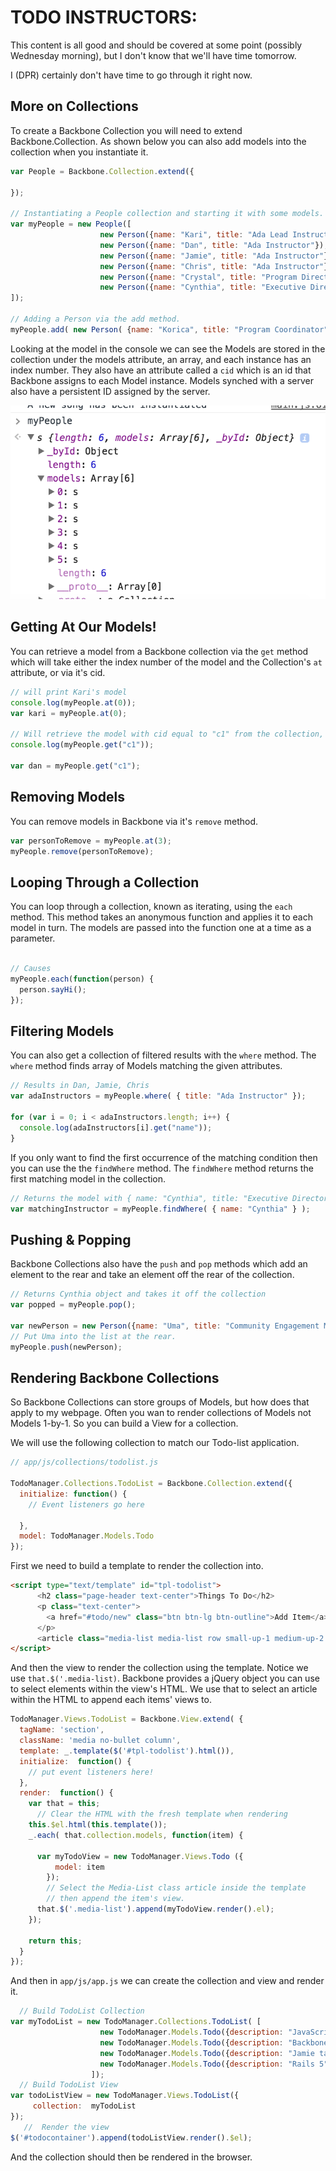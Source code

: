 # TODO INSTRUCTORS:
This content is all good and should be covered at some point (possibly Wednesday morning), but I don't know that we'll have time tomorrow.

I (DPR) certainly don't have time to go through it right now.

## More on Collections

To create a Backbone Collection you will need to extend Backbone.Collection.  As shown below you can also add models into the collection when you instantiate it.  

```javascript
var People = Backbone.Collection.extend({

});

// Instantiating a People collection and starting it with some models.
var myPeople = new People([
					new Person({name: "Kari", title: "Ada Lead Instructor"}),
					new Person({name: "Dan", title: "Ada Instructor"}),
					new Person({name: "Jamie", title: "Ada Instructor"}),
					new Person({name: "Chris", title: "Ada Instructor"}),
					new Person({name: "Crystal", title: "Program Director"}),
					new Person({name: "Cynthia", title: "Executive Director"})
]);

// Adding a Person via the add method.
myPeople.add( new Person( {name: "Korica", title: "Program Coordinator"} ) );
```

Looking at the model in the console we can see the Models are stored in the collection under the models attribute, an array, and each instance has an index number.  They also have an attribute called a `cid` which is an id that Backbone assigns to each Model instance.  Models synched with a server also have a persistent ID assigned by the server.

![Client Server](images/modelconsole.png)


## Getting At Our Models!

You can retrieve a model from a Backbone collection via the `get` method which will take either the index number of the model and the Collection's `at` attribute, or via it's cid.

```javascript
// will print Kari's model
console.log(myPeople.at(0));
var kari = myPeople.at(0);

// Will retrieve the model with cid equal to "c1" from the collection, if it exists.
console.log(myPeople.get("c1"));

var dan = myPeople.get("c1");
```


## Removing Models

You can remove models in Backbone via it's `remove` method.

```javascript
var personToRemove = myPeople.at(3);
myPeople.remove(personToRemove);
```



## Looping Through a Collection

You can loop through a collection, known as iterating, using the `each` method.  This method takes an anonymous function and applies it to each model in turn.  The models are passed into the function one at a time as a parameter.


```javascript

// Causes
myPeople.each(function(person) {
  person.sayHi();
});
```

## Filtering Models

You can also get a collection of filtered results with the `where` method.  The `where` method finds array of Models matching the given attributes.

```javascript
// Results in Dan, Jamie, Chris
var adaInstructors = myPeople.where( { title: "Ada Instructor" });

for (var i = 0; i < adaInstructors.length; i++) {
  console.log(adaInstructors[i].get("name"));
}
```

If you only want to find the first occurrence of the matching condition then you can use the the `findWhere` method.  The `findWhere` method returns the first matching model in the collection.  

```javascript
// Returns the model with { name: "Cynthia", title: "Executive Director" }
var matchingInstructor = myPeople.findWhere( { name: "Cynthia" } );
```

## Pushing & Popping

Backbone Collections also have the `push` and `pop` methods which add an element to the rear and take an element off the rear of the collection.  

```javascript
// Returns Cynthia object and takes it off the collection
var popped = myPeople.pop();

var newPerson = new Person({name: "Uma", title: "Community Engagement Manager" });
// Put Uma into the list at the rear.
myPeople.push(newPerson);
```


## Rendering Backbone Collections

So Backbone Collections can store groups of Models, but how does that apply to my webpage.  Often you wan to render collections of Models not Models 1-by-1.  So you can build a View for a collection.

We will use the following collection to match our Todo-list application.

```javascript
// app/js/collections/todolist.js

TodoManager.Collections.TodoList = Backbone.Collection.extend({
  initialize: function() {
    // Event listeners go here

  },
  model: TodoManager.Models.Todo
});
```

First we need to build a template to render the collection into.

```html
<script type="text/template" id="tpl-todolist">
      <h2 class="page-header text-center">Things To Do</h2>
      <p class="text-center">
        <a href="#todo/new" class="btn btn-lg btn-outline">Add Item</a>
      </p>
      <article class="media-list media-list row small-up-1 medium-up-2 large-up-4 todolist-container "></article>
</script>
```

And then the view to render the collection using the template.  Notice we use `that.$('.media-list)`.  Backbone provides a jQuery object you can use to select elements within the view's HTML.  We use that to select an article within the HTML to append each items' views to.  


```javascript
TodoManager.Views.TodoList = Backbone.View.extend( {
  tagName: 'section',
  className: 'media no-bullet column',
  template: _.template($('#tpl-todolist').html()),
  initialize:  function() {
    // put event listeners here!
  },
  render:  function() {
    var that = this;
      // Clear the HTML with the fresh template when rendering
    this.$el.html(this.template());
    _.each( that.collection.models, function(item) {

      var myTodoView = new TodoManager.Views.Todo ({
          model: item
        });
        // Select the Media-List class article inside the template
        // then append the item's view.
      that.$('.media-list').append(myTodoView.render().el);
    });

    return this;
  }
});
```

And then in `app/js/app.js` we can create the collection and view and render it.


```javascript
  // Build TodoList Collection
var myTodoList = new TodoManager.Collections.TodoList( [
                    new TodoManager.Models.Todo({description: "JavaScript Rules", title: "Learn JavaScript", id: 1}),
                    new TodoManager.Models.Todo({description: "Backbone Structures JavaScript", title: "Study Backbone", id: 2}),
                    new TodoManager.Models.Todo({description: "Jamie taught us", title: "Master AJAX", id: 3}),
                    new TodoManager.Models.Todo({description: "Rails 5", title: "Master Rails", id: 4})
                  ]);
  // Build TodoList View
var todoListView = new TodoManager.Views.TodoList({
     collection:  myTodoList
});
   //  Render the view
$('#todocontainer').append(todoListView.render().$el);
```
And the collection should then be rendered in the browser.  
